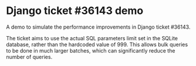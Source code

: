 # Django ticket #36143 demo

A demo to simulate the performance improvements in Django ticket #36143.

The ticket aims to use the actual SQL parameters limit set in the SQLite
database, rather than the hardcoded value of 999. This allows bulk queries to be
done in much larger batches, which can significantly reduce the number of
queries.
